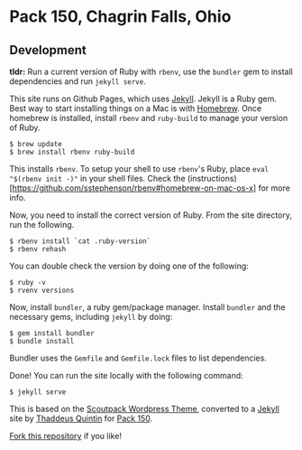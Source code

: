 Pack 150, Chagrin Falls, Ohio
============

## Development
**tldr:** Run a current version of Ruby with `rbenv`, use the `bundler` gem to install
dependencies and run `jekyll serve`.

This site runs on Github Pages, which uses [Jekyll](http://jekyllrb.com). Jekyll is a Ruby gem.
Best way to start installing things on a Mac is with [Homebrew](http://brew.sh). Once homebrew
is installed, install `rbenv` and `ruby-build` to manage your version of Ruby.
```
$ brew update
$ brew install rbenv ruby-build
```
This installs `rbenv`. To setup your shell to use `rbenv`'s Ruby, place
`eval "$(rbenv init -)"` in your shell files. Check the (instructions)[https://github.com/sstephenson/rbenv#homebrew-on-mac-os-x]
for more info.

Now, you need to install the correct version of Ruby. From the site directory, run the following.
```
$ rbenv install `cat .ruby-version`
$ rbenv rehash
```
You can double check the version by doing one of the following:
```
$ ruby -v
$ rvenv versions
```

Now, install `bundler`, a ruby gem/package manager. Install `bundler` and the necessary gems, including `jekyll` by doing:
```
$ gem install bundler
$ bundle install
```

Bundler uses the `Gemfile` and `Gemfile.lock` files to list dependencies.

Done! You can run the site locally with the following command:
```
$ jekyll serve
```


This is based on the [Scoutpack Wordpress Theme](http://handsomeweb.com/cubscouts/),
converted to a [Jekyll](http://jekyllrb.com/) site by [Thaddeus Quintin](http://github.com/quiddle)
for [Pack 150](http://pack150.org).

[Fork this repository](https://github.com/Pack150/Pack150.github.io/fork) if you like!
